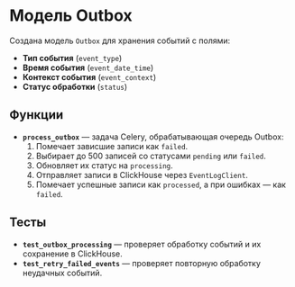 # Модель Outbox

Создана модель `Outbox` для хранения событий с полями:  
- **Тип события** (`event_type`)  
- **Время события** (`event_date_time`)  
- **Контекст события** (`event_context`)  
- **Статус обработки** (`status`)  

## Функции

- **`process_outbox`** — задача Celery, обрабатывающая очередь Outbox:
  1. Помечает зависшие записи как `failed`.
  2. Выбирает до 500 записей со статусами `pending` или `failed`.
  3. Обновляет их статус на `processing`.
  4. Отправляет записи в ClickHouse через `EventLogClient`.
  5. Помечает успешные записи как `processed`, а при ошибках — как `failed`.

## Тесты

- **`test_outbox_processing`** — проверяет обработку событий и их сохранение в ClickHouse.  
- **`test_retry_failed_events`** — проверяет повторную обработку неудачных событий.  
